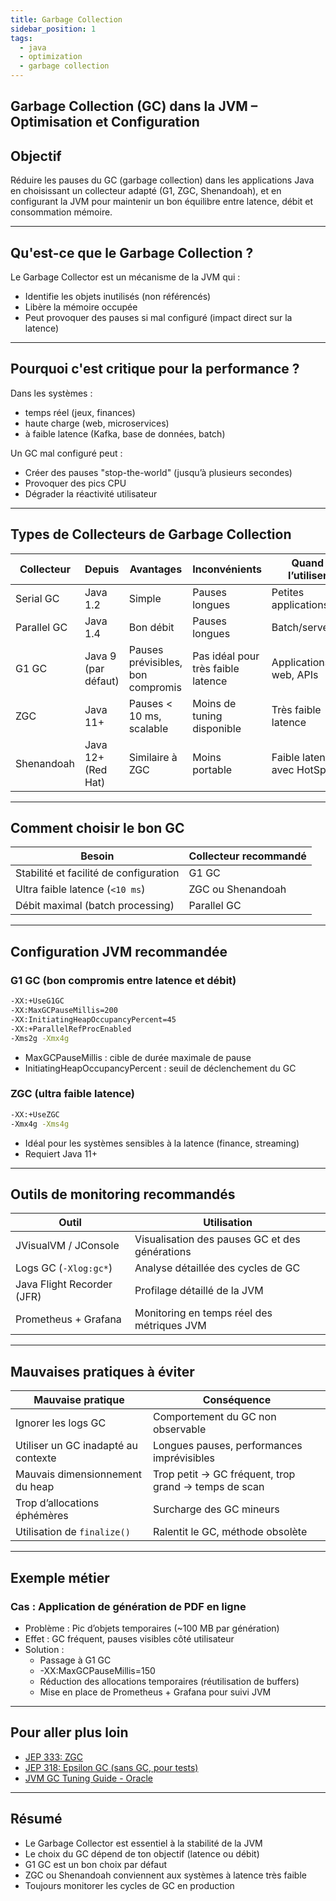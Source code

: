```yaml
---
title: Garbage Collection
sidebar_position: 1
tags:
  - java
  - optimization
  - garbage collection
---
```



## Garbage Collection (GC) dans la JVM – Optimisation et Configuration

## Objectif

Réduire les pauses du GC (garbage collection) dans les applications Java en choisissant un collecteur adapté (G1, ZGC, Shenandoah), et en configurant la JVM pour maintenir un bon équilibre entre latence, débit et consommation mémoire.

---

## Qu'est-ce que le Garbage Collection ?

Le Garbage Collector est un mécanisme de la JVM qui :
- Identifie les objets inutilisés (non référencés)
- Libère la mémoire occupée
- Peut provoquer des pauses si mal configuré (impact direct sur la latence)

---

## Pourquoi c'est critique pour la performance ?

Dans les systèmes :
- temps réel (jeux, finances)
- haute charge (web, microservices)
- à faible latence (Kafka, base de données, batch)

Un GC mal configuré peut :
- Créer des pauses "stop-the-world" (jusqu’à plusieurs secondes)
- Provoquer des pics CPU
- Dégrader la réactivité utilisateur

---

## Types de Collecteurs de Garbage Collection

| Collecteur | Depuis | Avantages | Inconvénients | Quand l’utiliser |
|------------|--------|-----------|----------------|------------------|
| Serial GC | Java 1.2 | Simple | Pauses longues | Petites applications |
| Parallel GC | Java 1.4 | Bon débit | Pauses longues | Batch/serveurs |
| G1 GC | Java 9 (par défaut) | Pauses prévisibles, bon compromis | Pas idéal pour très faible latence | Applications web, APIs |
| ZGC | Java 11+ | Pauses < 10 ms, scalable | Moins de tuning disponible | Très faible latence |
| Shenandoah | Java 12+ (Red Hat) | Similaire à ZGC | Moins portable | Faible latence avec HotSpot |

---

## Comment choisir le bon GC

| Besoin | Collecteur recommandé |
|--------|------------------------|
| Stabilité et facilité de configuration | G1 GC |
| Ultra faible latence (`<10 ms`) | ZGC ou Shenandoah |
| Débit maximal (batch processing) | Parallel GC |

---

## Configuration JVM recommandée

### G1 GC (bon compromis entre latence et débit)

```bash
-XX:+UseG1GC
-XX:MaxGCPauseMillis=200
-XX:InitiatingHeapOccupancyPercent=45
-XX:+ParallelRefProcEnabled
-Xms2g -Xmx4g
```

- MaxGCPauseMillis : cible de durée maximale de pause
- InitiatingHeapOccupancyPercent : seuil de déclenchement du GC

### ZGC (ultra faible latence)

```bash
-XX:+UseZGC
-Xmx4g -Xms4g
```

- Idéal pour les systèmes sensibles à la latence (finance, streaming)
- Requiert Java 11+

---

## Outils de monitoring recommandés

| Outil                      | Utilisation                                    |
| -------------------------- | ---------------------------------------------- |
| JVisualVM / JConsole       | Visualisation des pauses GC et des générations |
| Logs GC (`-Xlog:gc*`)      | Analyse détaillée des cycles de GC             |
| Java Flight Recorder (JFR) | Profilage détaillé de la JVM                   |
| Prometheus + Grafana       | Monitoring en temps réel des métriques JVM     |

---

## Mauvaises pratiques à éviter

| Mauvaise pratique                   | Conséquence                                          |
| ----------------------------------- | ---------------------------------------------------- |
| Ignorer les logs GC                 | Comportement du GC non observable                    |
| Utiliser un GC inadapté au contexte | Longues pauses, performances imprévisibles           |
| Mauvais dimensionnement du heap     | Trop petit → GC fréquent, trop grand → temps de scan |
| Trop d’allocations éphémères        | Surcharge des GC mineurs                             |
| Utilisation de `finalize()`         | Ralentit le GC, méthode obsolète                     |

---

## Exemple métier

### Cas : Application de génération de PDF en ligne
- Problème : Pic d’objets temporaires (~100 MB par génération)
- Effet : GC fréquent, pauses visibles côté utilisateur
- Solution :
	- Passage à G1 GC
	- -XX:MaxGCPauseMillis=150
	- Réduction des allocations temporaires (réutilisation de buffers)
	- Mise en place de Prometheus + Grafana pour suivi JVM

--- 

## Pour aller plus loin
- [JEP 333: ZGC](https://openjdk.org/jeps/333)
- [JEP 318: Epsilon GC (sans GC, pour tests)](https://openjdk.org/jeps/318)
- [JVM GC Tuning Guide - Oracle](https://docs.oracle.com/javase/8/docs/technotes/guides/vm/gctuning/index.html)

---

## Résumé
- Le Garbage Collector est essentiel à la stabilité de la JVM
- Le choix du GC dépend de ton objectif (latence ou débit)
- G1 GC est un bon choix par défaut
- ZGC ou Shenandoah conviennent aux systèmes à latence très faible
- Toujours monitorer les cycles de GC en production